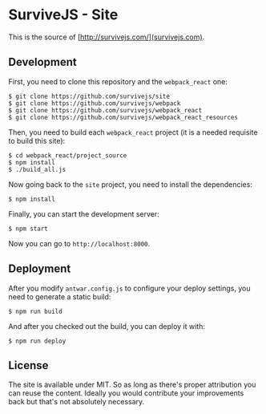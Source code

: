 # SurviveJS - Site

This is the source of [http://survivejs.com/](survivejs.com).

## Development

First, you need to clone this repository and the `webpack_react` one:

```
$ git clone https://github.com/survivejs/site
$ git clone https://github.com/survivejs/webpack
$ git clone https://github.com/survivejs/webpack_react
$ git clone https://github.com/survivejs/webpack_react_resources
```

Then, you need to build each `webpack_react` project (it is a needed requisite to build this site):

```
$ cd webpack_react/project_source
$ npm install
$ ./build_all.js
```

Now going back to the `site` project, you need to install the dependencies:

```
$ npm install
```

Finally, you can start the development server:

```
$ npm start
```

Now you can go to `http://localhost:8000`.

## Deployment

After you modify `antwar.config.js` to configure your deploy settings, you need to generate a static build:

```
$ npm run build
```

And after you checked out the build, you can deploy it with:

```
$ npm run deploy
```

## License

The site is available under MIT. So as long as there's proper attribution you can reuse the content. Ideally you would contribute your improvements back but that's not absolutely necessary.
